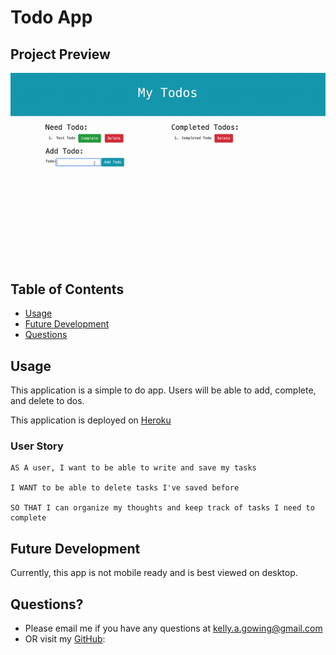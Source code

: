 # Todo App 

## Project Preview

![Todo App demo](./Assets/demo.gif)

## Table of Contents 

* [Usage](#usage)
* [Future Development](#future_development)
* [Questions](#questions)

## Usage

This application is a simple to do app. Users will be able to add, complete, and delete to dos. 

This application is deployed on [Heroku](https://kelly-todo-app.herokuapp.com/)


### User Story
```
AS A user, I want to be able to write and save my tasks

I WANT to be able to delete tasks I've saved before

SO THAT I can organize my thoughts and keep track of tasks I need to complete 
```

## Future Development 
Currently, this app is not mobile ready and is best viewed on desktop.

## Questions? 
* Please email me if you have any questions at kelly.a.gowing@gmail.com
* OR visit my [GitHub](https://github.com/kelly70ve): 